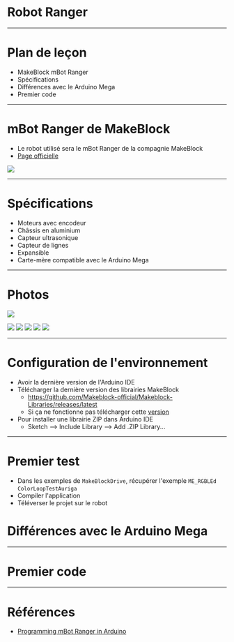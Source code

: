 # Robot Ranger

---

# Plan de leçon

- MakeBlock mBot Ranger
- Spécifications
- Différences avec le Arduino Mega
- Premier code

---

# mBot Ranger de MakeBlock
- Le robot utilisé sera le mBot Ranger de la compagnie MakeBlock
- [Page officielle](https://www.makeblock.com/steam-kits/mbot-ranger)
  
![](../img/mBot-Ranger_500_EN.png)

---
# Spécifications
- Moteurs avec encodeur
- Châssis en aluminium
- Capteur ultrasonique
- Capteur de lignes
- Expansible
- Carte-mère compatible avec le Arduino Mega

---
# Photos

![](../img/PXL_20220926_173204042.jpg)

![](../img/PXL_20220926_173207785.jpg)
![](../img/PXL_20220926_173220149.jpg)
![](../img/PXL_20220926_173230212.jpg)
![](../img/PXL_20220926_173238651.jpg)
![](../img/PXL_20220926_173254078.jpg)

---

# Configuration de l'environnement
- Avoir la dernière version de l'Arduino IDE
- Télécharger la dernière version des librairies MakeBlock
  - https://github.com/Makeblock-official/Makeblock-Libraries/releases/latest
  - Si ça ne fonctionne pas télécharger cette [version](https://github.com/s-urbaniak/Makeblock-Libraries/tree/fix-supervariable)
- Pour installer une librairie ZIP dans Arduino IDE
  - Sketch --> Include Library --> Add .ZIP Library...

---

# Premier test
- Dans les exemples de `MakeBlockDrive`, récupérer l'exemple `ME_RGBLEd`  `ColorLoopTestAuriga`
- Compiler l'application
- Téléverser le projet sur le robot

# Différences avec le Arduino Mega

---
# Premier code

---

# Références
- <a href="https://support.makeblock.com/hc/en-us/articles/1500004053721-Programming-mBot-Ranger-in-Arduino" target="_blank">Programming mBot Ranger in Arduino</a>